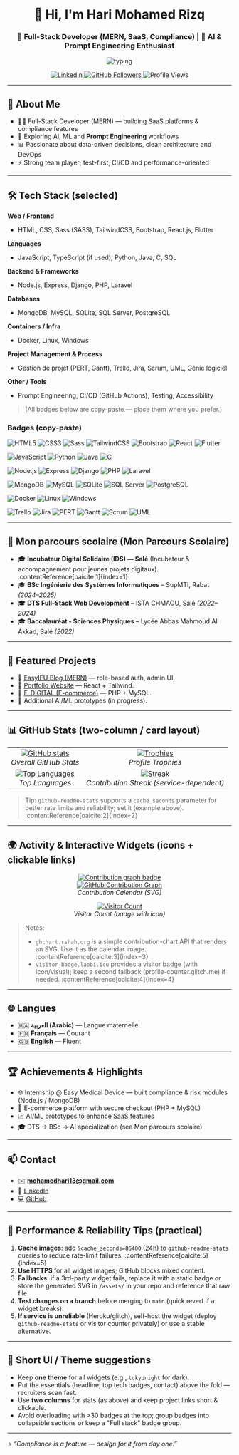 <!-- README.md for Hari Mohamed Rizq -->
<h1 align="center">👋 Hi, I'm Hari Mohamed Rizq</h1>
<h3 align="center">🚀 Full-Stack Developer (MERN, SaaS, Compliance) | 🤖 AI & Prompt Engineering Enthusiast</h3>

<p align="center">
  <img src="https://readme-typing-svg.herokuapp.com?size=22&duration=2500&color=00F7FF&center=true&vCenter=true&lines=Full-Stack+Developer;AI+%26+Prompt+Engineering;SaaS+%7C+Compliance+Tech" alt="typing" />
</p>

<p align="center">
  <a href="https://www.linkedin.com/in/mohamed-rizq-hari-4a6416249/">
    <img src="https://img.shields.io/badge/-LinkedIn-blue?style=flat-square&logo=linkedin" alt="LinkedIn"/>
  </a>
  <a href="https://github.com/HariMohamed">
    <img src="https://img.shields.io/github/followers/HariMohamed?label=Follow&style=social" alt="GitHub Followers"/>
  </a>
  <img src="https://img.shields.io/badge/Views-Profile-4AB8FF?style=flat-square&logo=eye" alt="Profile Views"/>
</p>

---

## 🚀 About Me
- 👨‍💻 Full-Stack Developer (MERN) — building SaaS platforms & compliance features  
- 🤖 Exploring AI, ML and **Prompt Engineering** workflows  
- 📊 Passionate about data-driven decisions, clean architecture and DevOps  
- ⚡ Strong team player; test-first, CI/CD and performance-oriented

---

## 🛠️ Tech Stack (selected)
**Web / Frontend**
- HTML, CSS, Sass (SASS), TailwindCSS, Bootstrap, React.js, Flutter

**Languages**
- JavaScript, TypeScript (if used), Python, Java, C, SQL

**Backend & Frameworks**
- Node.js, Express, Django, PHP, Laravel

**Databases**
- MongoDB, MySQL, SQLite, SQL Server, PostgreSQL

**Containers / Infra**
- Docker, Linux, Windows

**Project Management & Process**
- Gestion de projet (PERT, Gantt), Trello, Jira, Scrum, UML, Génie logiciel

**Other / Tools**
- Prompt Engineering, CI/CD (GitHub Actions), Testing, Accessibility

> (All badges below are copy-paste — place them where you prefer.)

### Badges (copy-paste)
![HTML5](https://img.shields.io/badge/HTML5-E34F26?style=for-the-badge&logo=html5)
![CSS3](https://img.shields.io/badge/CSS3-1572B6?style=for-the-badge&logo=css3)
![Sass](https://img.shields.io/badge/Sass-CC6699?style=for-the-badge&logo=sass)
![TailwindCSS](https://img.shields.io/badge/TailwindCSS-38B2AC?style=for-the-badge&logo=tailwind-css)
![Bootstrap](https://img.shields.io/badge/Bootstrap-7952B3?style=for-the-badge&logo=bootstrap)
![React](https://img.shields.io/badge/React-61DAFB?style=for-the-badge&logo=react&logoColor=000)
![Flutter](https://img.shields.io/badge/Flutter-02569B?style=for-the-badge&logo=flutter&logoColor=fff)

![JavaScript](https://img.shields.io/badge/JavaScript-F7DF1E?style=for-the-badge&logo=javascript&logoColor=000)
![Python](https://img.shields.io/badge/Python-3776AB?style=for-the-badge&logo=python)
![Java](https://img.shields.io/badge/Java-ED8B00?style=for-the-badge&logo=java)
![C](https://img.shields.io/badge/C-555555?style=for-the-badge&logo=c)

![Node.js](https://img.shields.io/badge/Node.js-43853D?style=for-the-badge&logo=node.js)
![Express](https://img.shields.io/badge/Express-000?style=for-the-badge&logo=express)
![Django](https://img.shields.io/badge/Django-092E20?style=for-the-badge&logo=django)
![PHP](https://img.shields.io/badge/PHP-777BB4?style=for-the-badge&logo=php)
![Laravel](https://img.shields.io/badge/Laravel-FF2D20?style=for-the-badge&logo=laravel)

![MongoDB](https://img.shields.io/badge/MongoDB-4EA94B?style=for-the-badge&logo=mongodb)
![MySQL](https://img.shields.io/badge/MySQL-4479A1?style=for-the-badge&logo=mysql)
![SQLite](https://img.shields.io/badge/SQLite-003B57?style=for-the-badge&logo=sqlite)
![SQL Server](https://img.shields.io/badge/SQL%20Server-CC2927?style=for-the-badge&logo=microsoftsqlserver)
![PostgreSQL](https://img.shields.io/badge/PostgreSQL-316192?style=for-the-badge&logo=postgresql)

![Docker](https://img.shields.io/badge/Docker-2496ED?style=for-the-badge&logo=docker)
![Linux](https://img.shields.io/badge/Linux-FCC624?style=for-the-badge&logo=linux)
![Windows](https://img.shields.io/badge/Windows-0078D6?style=for-the-badge&logo=windows)

![Trello](https://img.shields.io/badge/Trello-0052CC?style=for-the-badge&logo=trello)
![Jira](https://img.shields.io/badge/Jira-0052CC?style=for-the-badge&logo=jira)
![PERT](https://img.shields.io/badge/PERT-Charts-FF9800?style=for-the-badge)
![Gantt](https://img.shields.io/badge/Gantt-Charts-6A1B9A?style=for-the-badge)
![Scrum](https://img.shields.io/badge/Scrum-2496ED?style=for-the-badge)
![UML](https://img.shields.io/badge/UML-02569B?style=for-the-badge)

---

## 📌 Mon parcours scolaire (Mon Parcours Scolaire)
- 🎓 **Incubateur Digital Solidaire (IDS) — Salé** (Incubateur & accompagnement pour jeunes projets digitaux). :contentReference[oaicite:1]{index=1}  
- 🎓 **BSc Ingénierie des Systèmes Informatiques** – SupMTI, Rabat *(2024–2025)*  
- 🎓 **DTS Full-Stack Web Development** – ISTA CHMAOU, Salé *(2022–2024)*  
- 🎓 **Baccalauréat - Sciences Physiques** – Lycée Abbas Mahmoud Al Akkad, Salé *(2022)*

---

## 📌 Featured Projects
- 🔹 [EasyIFU Blog (MERN)](https://github.com/HariMohamed/Blog-System-interns) — role-based auth, admin UI.  
- 🔹 [Portfolio Website](https://v0-professional-portfolio-website-six-sable.vercel.app/) — React + Tailwind.  
- 🔹 [E-DIGITAL (E-commerce)](https://github.com/HariMohamed/E-DIGITAL) — PHP + MySQL.  
- 🔹 Additional AI/ML prototypes (in progress).

---

## 📊 GitHub Stats (two-column / card layout)
<table align="center">
  <tr>
    <td align="center">
      <a href="https://github.com/HariMohamed">
        <img alt="GitHub stats" src="https://github-readme-stats.vercel.app/api?username=HariMohamed&show_icons=true&theme=tokyonight&hide_border=true&cache_seconds=86400" />
      </a>
      <br><em>Overall GitHub Stats</em>
    </td>
    <td align="center">
      <a href="https://github.com/HariMohamed">
        <img alt="Trophies" src="https://github-profile-trophy.vercel.app/?username=HariMohamed&theme=tokyonight" />
      </a>
      <br><em>Profile Trophies</em>
    </td>
  </tr>
  <tr>
    <td align="center">
      <a href="https://github.com/HariMohamed?tab=repositories">
        <img alt="Top Languages" src="https://github-readme-stats.vercel.app/api/top-langs/?username=HariMohamed&layout=compact&theme=tokyonight&hide_border=true&cache_seconds=86400" />
      </a>
      <br><em>Top Languages</em>
    </td>
    <td align="center">
      <a href="https://github.com/HariMohamed">
        <img alt="Streak" src="https://github-readme-streak-stats.herokuapp.com?user=HariMohamed&theme=tokyonight" />
      </a>
      <br><em>Contribution Streak (service-dependent)</em>
    </td>
  </tr>
</table>

> Tip: `github-readme-stats` supports a `cache_seconds` parameter for better rate limits and reliability; set it (example above). :contentReference[oaicite:2]{index=2}

---

## 🌍 Activity & Interactive Widgets (icons + clickable links)
<p align="center">
  <!-- Small badge icon + contribution calendar -->
  <a href="https://github.com/HariMohamed" title="Contribution Graph">
    <img src="https://img.shields.io/badge/Contribution%20Graph-GitHub-181717?style=for-the-badge&logo=github" alt="Contribution graph badge"/>
  </a>
  <br/>
  <a href="https://github.com/HariMohamed">
    <img src="https://ghchart.rshah.org/HariMohamed" alt="GitHub Contribution Graph" />
  </a>
  <br><em>Contribution Calendar (SVG)</em>
</p>

<p align="center">
  <!-- Visitor badge with icon (uses visitor-badge.laobi.icu) -->
  <a href="https://github.com/HariMohamed" title="Visitor Count">
    <img src="https://visitor-badge.laobi.icu/badge?page_id=HariMohamed.HariMohamed&left_color=gray&right_color=blue" alt="Visitor Count" />
  </a>
  <br><em>Visitor Count (badge with icon)</em>
</p>

> Notes:
> - `ghchart.rshah.org` is a simple contribution-chart API that renders an SVG. Use it as the calendar image. :contentReference[oaicite:3]{index=3}  
> - `visitor-badge.laobi.icu` provides a visitor badge (with icon/visual); keep a second fallback (profile-counter.glitch.me) if needed. :contentReference[oaicite:4]{index=4}

---

## 🌐 Langues
- 🇲🇦 **العربية (Arabic)** — Langue maternelle  
- 🇫🇷 **Français** — Courant  
- 🇬🇧 **English** — Fluent

---

## 🏆 Achievements & Highlights
- 🌐 Internship @ Easy Medical Device — built compliance & risk modules (Node.js / MongoDB)  
- 🛒 E-commerce platform with secure checkout (PHP + MySQL)  
- 📈 AI/ML prototypes to enhance SaaS features  
- 🎓 DTS → BSc → AI specialization (see Mon parcours scolaire)

---

## 📫 Contact
- ✉️ **mohamedhari13@gmail.com**  
- 💼 [LinkedIn](https://www.linkedin.com/in/mohamed-rizq-hari-4a6416249/)  
- 💻 [GitHub](https://github.com/HariMohamed)

---

## 🔧 Performance & Reliability Tips (practical)
1. **Cache images**: add `&cache_seconds=86400` (24h) to `github-readme-stats` queries to reduce rate-limit failures. :contentReference[oaicite:5]{index=5}  
2. **Use HTTPS** for all widget images; GitHub blocks mixed content.  
3. **Fallbacks**: if a 3rd-party widget fails, replace it with a static badge or store the generated SVG in `/assets/` in your repo and reference that raw file.  
4. **Test changes on a branch** before merging to `main` (quick revert if a widget breaks).  
5. **If service is unreliable** (Heroku/glitch), self-host the widget (deploy `github-readme-stats` or visitor counter privately) or use a stable alternative.

---

## 🎨 Short UI / Theme suggestions
- Keep **one theme** for all widgets (e.g., `tokyonight` for dark).  
- Put the essentials (headline, top tech badges, contact) above the fold — recruiters scan fast.  
- Use **two columns** for stats (as above) and keep project links short & clickable.  
- Avoid overloading with >30 badges at the top; group badges into collapsible sections or keep a "Full stack" badge group.

---

⭐ *“Compliance is a feature — design for it from day one.”*  
